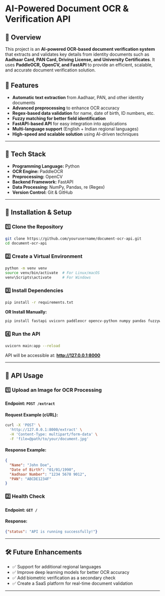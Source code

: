 # AI-Powered Document OCR & Verification API

## 📌 Overview
This project is an **AI-powered OCR-based document verification system** that extracts and validates key details from identity documents such as **Aadhaar Card, PAN Card, Driving License, and University Certificates**. It uses **PaddleOCR, OpenCV, and FastAPI** to provide an efficient, scalable, and accurate document verification solution.

## 🚀 Features
- **Automatic text extraction** from Aadhaar, PAN, and other identity documents
- **Advanced preprocessing** to enhance OCR accuracy
- **Regex-based data validation** for name, date of birth, ID numbers, etc.
- **Fuzzy matching for better field identification**
- **FastAPI-based API** for easy integration into applications
- **Multi-language support** (English + Indian regional languages)
- **High-speed and scalable solution** using AI-driven techniques

---

## 🔧 Tech Stack
- **Programming Language:** Python
- **OCR Engine:** PaddleOCR
- **Preprocessing:** OpenCV
- **Backend Framework:** FastAPI
- **Data Processing:** NumPy, Pandas, re (Regex)
- **Version Control:** Git & GitHub

---

## 📂 Installation & Setup
### 1️⃣ Clone the Repository
```sh
git clone https://github.com/yourusername/document-ocr-api.git
cd document-ocr-api
```

### 2️⃣ Create a Virtual Environment
```sh
python -m venv venv
source venv/bin/activate  # For Linux/macOS
venv\Scripts\activate     # For Windows
```

### 3️⃣ Install Dependencies
```sh
pip install -r requirements.txt
```
**OR Install Manually:**
```sh
pip install fastapi uvicorn paddleocr opencv-python numpy pandas fuzzywuzzy python-Levenshtein
```

### 4️⃣ Run the API
```sh
uvicorn main:app --reload
```
API will be accessible at: **http://127.0.0.1:8000**

---

## 📜 API Usage
### **1️⃣ Upload an Image for OCR Processing**
#### **Endpoint:** `POST /extract`
#### **Request Example (cURL):**
```sh
curl -X 'POST' \
  'http://127.0.0.1:8000/extract' \
  -H 'Content-Type: multipart/form-data' \
  -F 'file=@path/to/your/document.jpg'
```
#### **Response Example:**
```json
{
  "Name": "John Doe",
  "Date of Birth": "01/01/1990",
  "Aadhaar Number": "1234 5678 9012",
  "PAN": "ABCDE1234F"
}
```

### **2️⃣ Health Check**
#### **Endpoint:** `GET /`
#### **Response:**
```json
{"status": "API is running successfully!"}
```

---

## 🛠 Future Enhancements
- ✅ Support for additional regional languages
- ✅ Improve deep learning models for better OCR accuracy
- ✅ Add biometric verification as a secondary check
- ✅ Create a SaaS platform for real-time document validation

---



